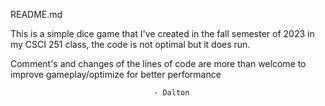 README.md

This is a simple dice game that I've created in the fall semester of 2023 in my CSCI 251 class, the code is not optimal but it does run.

Comment's and changes of the lines of code are more than welcome to improve gameplay/optimize for better performance

                                    - Dalton